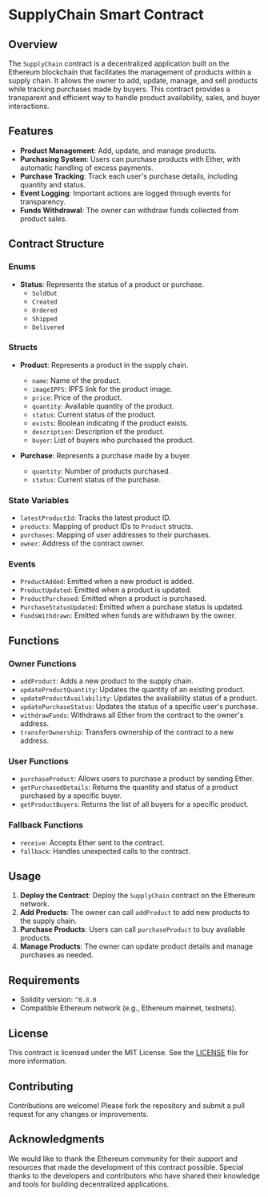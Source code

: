 # SupplyChain Smart Contract

## Overview

The `SupplyChain` contract is a decentralized application built on the Ethereum blockchain that facilitates the management of products within a supply chain. It allows the owner to add, update, manage, and sell products while tracking purchases made by buyers. This contract provides a transparent and efficient way to handle product availability, sales, and buyer interactions.

## Features

- **Product Management**: Add, update, and manage products.
- **Purchasing System**: Users can purchase products with Ether, with automatic handling of excess payments.
- **Purchase Tracking**: Track each user's purchase details, including quantity and status.
- **Event Logging**: Important actions are logged through events for transparency.
- **Funds Withdrawal**: The owner can withdraw funds collected from product sales.

## Contract Structure

### Enums

- **Status**: Represents the status of a product or purchase.
  - `SoldOut`
  - `Created`
  - `Ordered`
  - `Shipped`
  - `Delivered`

### Structs

- **Product**: Represents a product in the supply chain.
  - `name`: Name of the product.
  - `imageIPFS`: IPFS link for the product image.
  - `price`: Price of the product.
  - `quantity`: Available quantity of the product.
  - `status`: Current status of the product.
  - `exists`: Boolean indicating if the product exists.
  - `description`: Description of the product.
  - `buyer`: List of buyers who purchased the product.

- **Purchase**: Represents a purchase made by a buyer.
  - `quantity`: Number of products purchased.
  - `status`: Current status of the purchase.

### State Variables

- `latestProductId`: Tracks the latest product ID.
- `products`: Mapping of product IDs to `Product` structs.
- `purchases`: Mapping of user addresses to their purchases.
- `owner`: Address of the contract owner.

### Events

- `ProductAdded`: Emitted when a new product is added.
- `ProductUpdated`: Emitted when a product is updated.
- `ProductPurchased`: Emitted when a product is purchased.
- `PurchaseStatusUpdated`: Emitted when a purchase status is updated.
- `FundsWithdrawn`: Emitted when funds are withdrawn by the owner.

## Functions

### Owner Functions

- `addProduct`: Adds a new product to the supply chain.
- `updateProductQuantity`: Updates the quantity of an existing product.
- `updateProductAvailability`: Updates the availability status of a product.
- `updatePurchaseStatus`: Updates the status of a specific user's purchase.
- `withdrawFunds`: Withdraws all Ether from the contract to the owner's address.
- `transferOwnership`: Transfers ownership of the contract to a new address.

### User Functions

- `purchaseProduct`: Allows users to purchase a product by sending Ether.
- `getPurchasedDetails`: Returns the quantity and status of a product purchased by a specific buyer.
- `getProductBuyers`: Returns the list of all buyers for a specific product.

### Fallback Functions

- `receive`: Accepts Ether sent to the contract.
- `fallback`: Handles unexpected calls to the contract.

## Usage

1. **Deploy the Contract**: Deploy the `SupplyChain` contract on the Ethereum network.
2. **Add Products**: The owner can call `addProduct` to add new products to the supply chain.
3. **Purchase Products**: Users can call `purchaseProduct` to buy available products.
4. **Manage Products**: The owner can update product details and manage purchases as needed.

## Requirements

- Solidity version: `^0.8.0`
- Compatible Ethereum network (e.g., Ethereum mainnet, testnets).

## License

This contract is licensed under the MIT License. See the [LICENSE](LICENSE) file for more information.

## Contributing

Contributions are welcome! Please fork the repository and submit a pull request for any changes or improvements.

## Acknowledgments

We would like to thank the Ethereum community for their support and resources that made the development of this contract possible. Special thanks to the developers and contributors who have shared their knowledge and tools for building decentralized applications.
